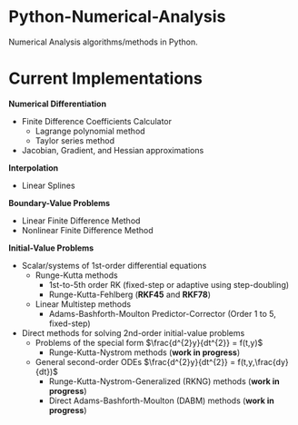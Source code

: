 # Python-Numerical-Analysis
Numerical Analysis algorithms/methods in Python.

# Current Implementations

**Numerical Differentiation**
- Finite Difference Coefficients Calculator
  - Lagrange polynomial method
  - Taylor series method
- Jacobian, Gradient, and Hessian approximations

**Interpolation**
- Linear Splines

**Boundary-Value Problems**
- Linear Finite Difference Method
- Nonlinear Finite Difference Method

**Initial-Value Problems**
- Scalar/systems of 1st-order differential equations
  - Runge-Kutta methods
    - 1st-to-5th order RK (fixed-step or adaptive using step-doubling)
    - Runge-Kutta-Fehlberg (**RKF45** and **RKF78**)
  - Linear Multistep methods
    - Adams-Bashforth-Moulton Predictor-Corrector (Order 1 to 5, fixed-step)
- Direct methods for solving 2nd-order initial-value problems
  - Problems of the special form $\frac{d^{2}y}{dt^{2}} = f(t,y)$
    - Runge-Kutta-Nystrom methods (**work in progress**)
  - General second-order ODEs $\frac{d^{2}y}{dt^{2}} = f(t,y,\frac{dy}{dt})$
    - Runge-Kutta-Nystrom-Generalized (RKNG) methods (**work in progress**)
    - Direct Adams-Bashforth-Moulton (DABM) methods (**work in progress**)
